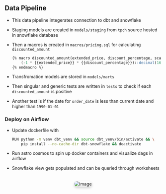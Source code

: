## Data Pipeline
 - This data pipeline integerates connection to dbt and snowflake
 - Staging models are created in `models/staging` from `tpch` source hosted in snowflake database
 - Then a macros is created in `macros/pricing.sql` for calculating `discounted_amount`
   
    ```sql
    {% macro discounted_amount(extended_price, discount_percentage, scale=2) %}
        (-1 * {{extended_price}} * {{discount_percentage}})::decimal(16, {{ scale }})
    {% endmacro %}
    ```
 - Transfromation models are stored in `models/marts`
 - Then singular and generic tests are written in `tests` to check if each `discounted_amount` is positive
 - Another test is if the date for `order_date` is less than current date and higher than `1990-01-01`
 
### Deploy on Airflow
- Update dockerfile with
  
    ```bash
    RUN python -m venv dbt_venv && source dbt_venv/bin/activate && \
        pip install --no-cache-dir dbt-snowflake && deactivate
    ```
- Run astro cosmos to spin up docker containers and visualize dags in airflow
- Snowflake view gets populated and can be queried through worksheets

<div align="center">
  <img 
    src="https://github.com/user-attachments/assets/ecc44ba2-11d1-4ea8-9521-6d8474fcb70a" 
    alt="image" 
    style="border-radius: 8px; box-shadow: 0px 4px 8px rgba(0, 0, 0, 0.2); max-width: 80%; margin: 20px 0;"
   >
</div>
